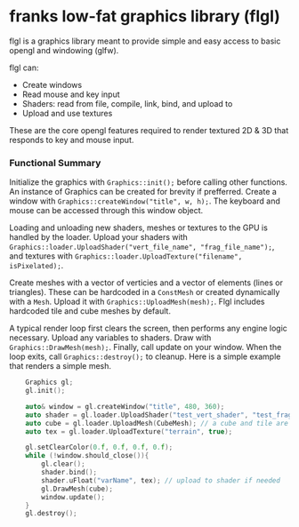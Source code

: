 # franks low-fat graphics library (flgl)
flgl is a graphics library meant to provide simple and easy access to basic opengl and windowing (glfw). 

flgl can:
* Create windows
* Read mouse and key input
* Shaders: read from file, compile, link, bind, and upload to
* Upload and use textures

These are the core opengl features required to render textured 2D & 3D that responds to key and mouse input. 

### Functional Summary
  Initialize the graphics with `Graphics::init();` before calling other functions. An instance of Graphics can be created for brevity if prefferred. Create a window with `Graphics::createWindow("title", w, h);`. The keyboard and mouse can be accessed through this window object.  
  
  Loading and unloading new shaders, meshes or textures to the GPU is handled by the loader. Upload your shaders with `Graphics::loader.UploadShader("vert_file_name", "frag_file_name");`, and textures with `Graphics::loader.UploadTexture("filename", isPixelated);`.
  
Create meshes with a vector of verticies and a vector of elements (lines or triangles). These can be hardcoded in a `ConstMesh` or created dynamically with a `Mesh`. Upload it with `Graphics::UploadMesh(mesh);`. Flgl includes hardcoded tile and cube meshes by default.  
  
  A typical render loop first clears the screen, then performs any engine logic necessary. Upload any variables to shaders. Draw with `Graphics::DrawMesh(mesh);`. Finally, call update on your window. When the loop exits, call `Graphics::destroy();` to cleanup. Here is a simple example that renders a simple mesh.
  
```c++
    Graphics gl;
    gl.init();

    auto& window = gl.createWindow("title", 480, 360);
    auto shader = gl.loader.UploadShader("test_vert_shader", "test_frag_shader");
    auto cube = gl.loader.UploadMesh(CubeMesh); // a cube and tile are included, define more
    auto tex = gl.loader.UploadTexture("terrain", true);

    gl.setClearColor(0.f, 0.f, 0.f, 0.f);
    while (!window.should_close()){
        gl.clear();
        shader.bind();
        shader.uFloat("varName", tex); // upload to shader if needed
        gl.DrawMesh(cube);
        window.update();
    }
    gl.destroy();
```
